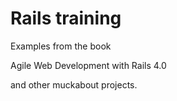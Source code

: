 # Rails training

Examples from the book

Agile Web Development with Rails 4.0

and other muckabout projects.
